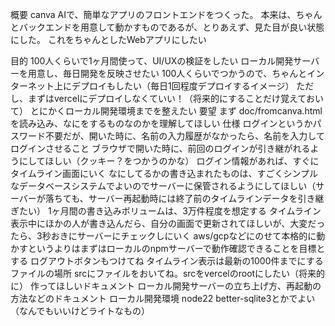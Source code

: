 概要
canva AIで、簡単なアプリのフロントエンドをつくった。 本来は、ちゃんとバックエンドを用意して動かすものであるが、とりあえず、見た目が良い状態にした。 これをちゃんとしたWebアプリにしたい

目的
100人くらいで1ヶ月間使って、UI/UXの検証をしたい
ローカル開発サーバーを用意し、毎日開発を反映させたい
100人くらいでつかうので、ちゃんとインターネット上にデプロイもしたい（毎日1回程度デプロイするイメージ）
ただし、まずはvercelにデプロイしなくていい！（将来的にすることだけ覚えておいて）
とにかくローカル開発環境までを整えたい
要望
まず doc/fromcanva.html を読み込み、なにをするものなのかを理解してほしい
仕様
ログインというかパスワード不要だが、開いた時に、名前の入力履歴がなかったら、名前を入力してログインさせること
ブラウザで開いた時に、前回のログインが引き継がれるようにしてほしい（クッキー？をつかうのかな）
ログイン情報があれば、すぐにタイムライン画面にいく
なにしてるかの書き込まれたものは、すごくシンプルなデータベースシステムでよいのでサーバーに保管されるようにしてほしい（サーバーが落ちても、サーバー再起動時には終了前のタイムラインデータを引き継ぎたい）
1ヶ月間の書き込みボリュームは、3万件程度を想定する
タイムライン表示中にほかの人が書き込んだら、自分の画面で更新されてほしいが、大変だったら、3秒おきにサーバーにチェックしにいく
aws/gcpなどにのせて本格的に動かすというよりはまずはローカルのnpmサーバーで動作確認できることを目標とする
ログアウトボタンもつけてね
タイムライン表示は最新の1000件までにする
ファイルの場所
srcにファイルをおいてね。srcをvercelのrootにしたい（将来的に）
作ってほしいドキュメント
ローカル開発サーバーの立ち上げ方、再起動の方法などのドキュメント
ローカル開発環境
node22
better-sqlite3とかでよい（なんでもいいけどライトなもの）